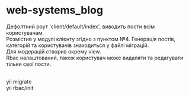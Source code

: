 # web-systems_blog

Дефолтний роут 'client/default/index', виводить пости всім користувачам. <br>Розмістив у модулі клієнту згідно з пунктом №4.
Генерація постів, категорій та користувачів знаходиться у файлі міграцій. <br>Для модерацій створив окрему view.
<br>Rbac налаштований, також користувач може видаляти та редагувати тільки свої пости.

<br>yii migrate
<br>yii rbac/init
